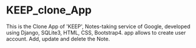 # KEEP_clone_App
This is the Clone App of 'KEEP', Notes-taking service of Google, developed using Django, SQLite3, HTML, CSS, Bootstrap4. 
app allows to create user account. Add, update and delete the Note.  
